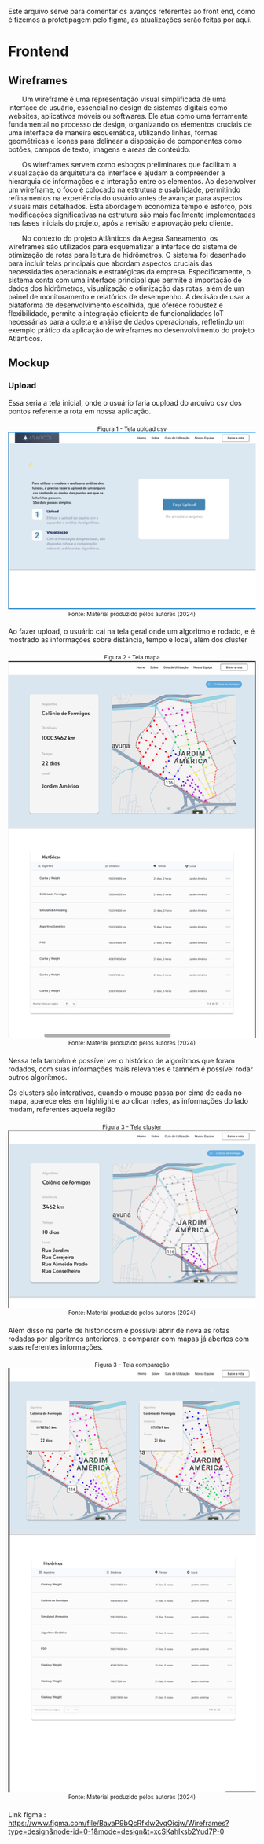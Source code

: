 Este arquivo serve para comentar os avanços referentes ao front end, como é fizemos a prototipagem pelo figma, as atualizações serão feitas por aqui.

# Frontend

## Wireframes

&emsp;&emsp;Um wireframe é uma representação visual simplificada de uma interface de usuário, essencial no design de sistemas digitais como websites, aplicativos móveis ou softwares. Ele atua como uma ferramenta fundamental no processo de design, organizando os elementos cruciais de uma interface de maneira esquemática, utilizando linhas, formas geométricas e ícones para delinear a disposição de componentes como botões, campos de texto, imagens e áreas de conteúdo.

&emsp;&emsp;Os wireframes servem como esboços preliminares que facilitam a visualização da arquitetura da interface e ajudam a compreender a hierarquia de informações e a interação entre os elementos. Ao desenvolver um wireframe, o foco é colocado na estrutura e usabilidade, permitindo refinamentos na experiência do usuário antes de avançar para aspectos visuais mais detalhados. Esta abordagem economiza tempo e esforço, pois modificações significativas na estrutura são mais facilmente implementadas nas fases iniciais do projeto, após a revisão e aprovação pelo cliente.

&emsp;&emsp;No contexto do projeto Atlânticos da Aegea Saneamento, os wireframes são utilizados para esquematizar a interface do sistema de otimização de rotas para leitura de hidrômetros. O sistema foi desenhado para incluir telas principais que abordam aspectos cruciais das necessidades operacionais e estratégicas da empresa. Especificamente, o sistema conta com uma interface principal que permite a importação de dados dos hidrômetros, visualização e otimização das rotas, além de um painel de monitoramento e relatórios de desempenho. A decisão de usar a plataforma de desenvolvimento escolhida, que oferece robustez e flexibilidade, permite a integração eficiente de funcionalidades IoT necessárias para a coleta e análise de dados operacionais, refletindo um exemplo prático da aplicação de wireframes no desenvolvimento do projeto Atlânticos.








## Mockup 
### Upload 

Essa seria a tela inicial, onde o usuário faria oupload do arquivo csv dos pontos referente a rota em nossa aplicação.

<div align="center">
<sub>Figura 1 - Tela upload csv</sub>
<img src="./assets/upload.png">
<sup>Fonte: Material produzido pelos autores (2024)</sup>
</div>


Ao fazer upload, o usuário cai na tela geral onde um algoritmo é rodado, e é mostrado as informações sobre distância, tempo e local, além dos cluster 

<div align="center">
<sub>Figura 2 - Tela mapa </sub>
<img src="./assets/geral.png">
<sup>Fonte: Material produzido pelos autores (2024)</sup>
</div>

Nessa tela também é possível ver o histórico de algoritmos que foram rodados, com suas informações mais relevantes e tamném é possível rodar outros algorítmos. 

Os clusters são interativos, quando o mouse passa por cima de cada no mapa, aparece eles em highlight e ao clicar neles, as informações do lado mudam, referentes aquela região

<div align="center">
<sub>Figura  3 - Tela cluster </sub>
<img src="./assets/cluster.png">
<sup>Fonte: Material produzido pelos autores (2024)</sup>
</div>

Além disso na parte de históricosm é possível abrir de nova as rotas rodadas por algoritmos anteriores, e comparar com mapas já abertos com suas referentes informações. 

<div align="center">
<sub>Figura  3 - Tela comparação </sub>
<img src="./assets/comparação.png">
<sup>Fonte: Material produzido pelos autores (2024)</sup>
</div>



Link figma : https://www.figma.com/file/BayaP9bQcRfxlw2vqOicjw/Wireframes?type=design&node-id=0-1&mode=design&t=xcSKahIksb2Yud7P-0